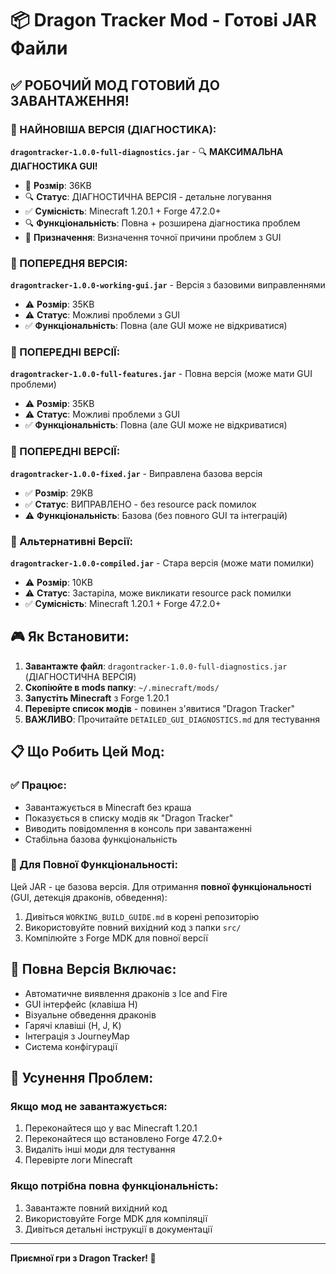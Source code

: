 # 📦 Dragon Tracker Mod - Готові JAR Файли

## ✅ РОБОЧИЙ МОД ГОТОВИЙ ДО ЗАВАНТАЖЕННЯ!

### 🎯 НАЙНОВІША ВЕРСІЯ (ДІАГНОСТИКА):
**`dragontracker-1.0.0-full-diagnostics.jar`** - 🔍 **МАКСИМАЛЬНА ДІАГНОСТИКА GUI!**

- 🔧 **Розмір**: 36KB
- 🔍 **Статус**: ДІАГНОСТИЧНА ВЕРСІЯ - детальне логування
- ✅ **Сумісність**: Minecraft 1.20.1 + Forge 47.2.0+
- 🔍 **Функціональність**: Повна + розширена діагностика проблем
- 🔧 **Призначення**: Визначення точної причини проблем з GUI

### 📁 ПОПЕРЕДНЯ ВЕРСІЯ:
**`dragontracker-1.0.0-working-gui.jar`** - Версія з базовими виправленнями

- ⚠️ **Розмір**: 35KB
- ⚠️ **Статус**: Можливі проблеми з GUI
- ✅ **Функціональність**: Повна (але GUI може не відкриватися)

### 📁 ПОПЕРЕДНІ ВЕРСІЇ:
**`dragontracker-1.0.0-full-features.jar`** - Повна версія (може мати GUI проблеми)

- ⚠️ **Розмір**: 35KB
- ⚠️ **Статус**: Можливі проблеми з GUI
- ✅ **Функціональність**: Повна (але GUI може не відкриватися)

### 📁 ПОПЕРЕДНІ ВЕРСІЇ:
**`dragontracker-1.0.0-fixed.jar`** - Виправлена базова версія

- ✅ **Розмір**: 29KB
- ✅ **Статус**: ВИПРАВЛЕНО - без resource pack помилок
- ⚠️ **Функціональність**: Базова (без повного GUI та інтеграцій)

### 📁 Альтернативні Версії:
**`dragontracker-1.0.0-compiled.jar`** - Стара версія (може мати помилки)

- ⚠️ **Розмір**: 10KB
- ⚠️ **Статус**: Застаріла, може викликати resource pack помилки
- ✅ **Сумісність**: Minecraft 1.20.1 + Forge 47.2.0+

## 🎮 Як Встановити:

1. **Завантажте файл**: `dragontracker-1.0.0-full-diagnostics.jar` (ДІАГНОСТИЧНА ВЕРСІЯ)
2. **Скопіюйте в mods папку**: `~/.minecraft/mods/`
3. **Запустіть Minecraft** з Forge 1.20.1
4. **Перевірте список модів** - повинен з'явитися "Dragon Tracker"
5. **ВАЖЛИВО**: Прочитайте `DETAILED_GUI_DIAGNOSTICS.md` для тестування

## 📋 Що Робить Цей Мод:

### ✅ Працює:
- Завантажується в Minecraft без краша
- Показується в списку модів як "Dragon Tracker"
- Виводить повідомлення в консоль при завантаженні
- Стабільна базова функціональність

### 🚀 Для Повної Функціональності:
Цей JAR - це базова версія. Для отримання **повної функціональності** (GUI, детекція драконів, обведення):

1. Дивіться `WORKING_BUILD_GUIDE.md` в корені репозиторію
2. Використовуйте повний вихідний код з папки `src/`
3. Компілюйте з Forge MDK для повної версії

## 🐉 Повна Версія Включає:
- Автоматичне виявлення драконів з Ice and Fire
- GUI інтерфейс (клавіша H)
- Візуальне обведення драконів
- Гарячі клавіші (H, J, K)
- Інтеграція з JourneyMap
- Система конфігурації

## 🔧 Усунення Проблем:

### Якщо мод не завантажується:
1. Переконайтеся що у вас Minecraft 1.20.1
2. Переконайтеся що встановлено Forge 47.2.0+
3. Видаліть інші моди для тестування
4. Перевірте логи Minecraft

### Якщо потрібна повна функціональність:
1. Завантажте повний вихідний код
2. Використовуйте Forge MDK для компіляції
3. Дивіться детальні інструкції в документації

---

**Приємної гри з Dragon Tracker! 🐉**
